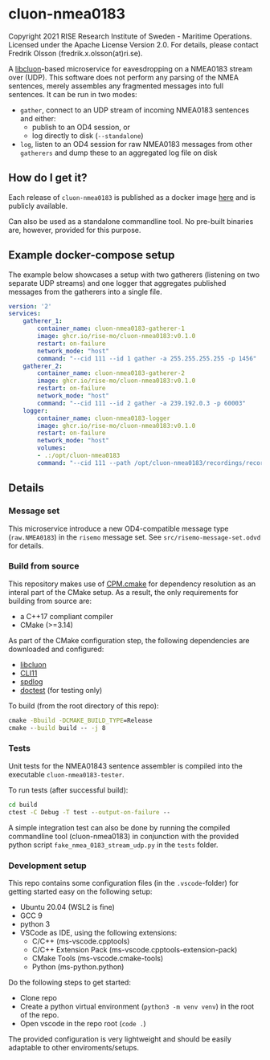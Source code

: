 # cluon-nmea0183

Copyright 2021 RISE Research Institute of Sweden - Maritime Operations. Licensed under the Apache License Version 2.0. For details, please contact Fredrik Olsson (fredrik.x.olsson(at)ri.se).

A [libcluon](https://github.com/chrberger/libcluon)-based microservice for eavesdropping on a NMEA0183 stream over (UDP). This software does not perform any parsing of the NMEA sentences, merely assembles any fragmented messages into full sentences. It can be run in two modes:
* `gather`, connect to an UDP stream of incoming NMEA0183 sentences and either:
  * publish to an OD4 session, or
  * log directly to disk (`--standalone`)
* `log`, listen to an OD4 session for raw NMEA0183 messages from other `gatherers`  and dump these to an aggregated log file on disk

## How do I get it?
Each release of `cluon-nmea0183` is published as a docker image [here](https://github.com/orgs/RISE-MO/packages/container/package/cluon-nmea0183) and is publicly available.

Can also be used as a standalone commandline tool. No pre-built binaries are, however, provided for this purpose.

## Example docker-compose setup
The example below showcases a setup with two gatherers (listening on two separate UDP streams) and one logger that aggregates published messages from the gatherers into a single file.
```yaml
version: '2'
services:    
    gatherer_1:
        container_name: cluon-nmea0183-gatherer-1
        image: ghcr.io/rise-mo/cluon-nmea0183:v0.1.0
        restart: on-failure
        network_mode: "host"
        command: "--cid 111 --id 1 gather -a 255.255.255.255 -p 1456"
    gatherer_2:
        container_name: cluon-nmea0183-gatherer-2
        image: ghcr.io/rise-mo/cluon-nmea0183:v0.1.0
        restart: on-failure
        network_mode: "host"
        command: "--cid 111 --id 2 gather -a 239.192.0.3 -p 60003"
    logger:
        container_name: cluon-nmea0183-logger
        image: ghcr.io/rise-mo/cluon-nmea0183:v0.1.0
        restart: on-failure
        network_mode: "host"
        volumes:
        - .:/opt/cluon-nmea0183
        command: "--cid 111 --path /opt/cluon-nmea0183/recordings/record.log log"
```

## Details

### Message set
This microservice introduce a new OD4-compatible message type (`raw.NMEA0183`) in the `risemo` message set. See `src/risemo-message-set.odvd` for details.

### Build from source
This repository makes use of [CPM.cmake](https://github.com/cpm-cmake/CPM.cmake) for dependency resolution as an interal part of the CMake setup. As a result, the only requirements for building from source are:
* a C++17 compliant compiler
* CMake (>=3.14)

As part of the CMake configuration step, the following dependencies are downloaded and configured:
* [libcluon](https://github.com/chrberger/libcluon)
* [CLI11](https://github.com/CLIUtils/CLI11)
* [spdlog](https://github.com/gabime/spdlog)
* [doctest](https://github.com/onqtam/doctest) (for testing only)

To build (from the root directory of this repo):
```cmd
cmake -Bbuild -DCMAKE_BUILD_TYPE=Release
cmake --build build -- -j 8
```

### Tests

Unit tests for the NMEA01843 sentence assembler is compiled into the executable `cluon-nmea0183-tester`.

To run tests (after successful build):
```cmd
cd build
ctest -C Debug -T test --output-on-failure --
```

A simple integration test can also be done by running the compiled commandline tool (cluon-nmea0183) in conjunction with the provided python script `fake_nmea_0183_stream_udp.py` in the `tests` folder.

### Development setup
This repo contains some configuration files (in the `.vscode`-folder) for getting started easy on the following setup:
* Ubuntu 20.04 (WSL2 is fine)
* GCC 9
* python 3
* VSCode as IDE, using the following extensions:
  - C/C++ (ms-vscode.cpptools)
  - C/C++ Extension Pack (ms-vscode.cpptools-extension-pack)
  - CMake Tools (ms-vscode.cmake-tools)
  - Python (ms-python.python)

Do the following steps to get started:
* Clone repo
* Create a python virtual environment (`python3 -m venv venv`) in the root of the repo.
* Open vscode in the repo root (`code .`)

The provided configuration is very lightweight and should be easily adaptable to other enviroments/setups.

